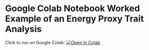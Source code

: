 # Google Colab Notebook Worked Example of an Energy Proxy Trait Analysis

Click to run on Google Colab: [![Open In Colab](https://colab.research.google.com/assets/colab-badge.svg)](https://colab.research.google.com/github/EmbryoPhenomics/embryocv_ept_examples/blob/main/EPT_Example.ipynb)

